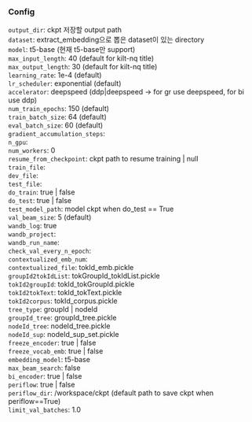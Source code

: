 ### Config

`output_dir`: ckpt 저장할 output path  
`dataset`: extract_embedding으로 뽑은 dataset이 있는 directory   
`model`: t5-base (현재 t5-base만 support)  
`max_input_length`: 40 (default for kilt-nq title)   
`max_output_length`: 30 (default for kilt-nq title)   
`learning_rate`: 1e-4 (default)  
`lr_scheduler`: exponential (default)  
`accelerator`: deepspeed (ddp|deepspeed -> for gr use deepspeed, for bi use ddp)  
`num_train_epochs`: 150 (default)  
`train_batch_size`: 64 (default)  
`eval_batch_size`: 60 (default)  
`gradient_accumulation_steps`:   
`n_gpu`:   
`num_workers`: 0  
`resume_from_checkpoint`: ckpt path to resume training | null   
`train_file`:   
`dev_file`:   
`test_file`:   
`do_train`: true | false  
`do_test`: true | false   
`test_model_path`: model ckpt when do_test == True   
`val_beam_size`: 5 (default)  
`wandb_log`: true  
`wandb_project`:   
`wandb_run_name`:   
`check_val_every_n_epoch`:   
`contextualized_emb_num`:   
`contextualized_file`: tokId_emb.pickle  
`groupId2tokIdList`: tokGroupId_tokIdList.pickle  
`tokId2groupId`: tokId_tokGroupId.pickle  
`tokId2tokText`: tokId_tokText.pickle  
`tokId2corpus`: tokId_corpus.pickle  
`tree_type`: groupId |  nodeId  
`groupId_tree`: groupId_tree.pickle  
`nodeId_tree`: nodeId_tree.pickle  
`nodeId_sup`: nodeId_sup_set.pickle  
`freeze_encoder`: true | false  
`freeze_vocab_emb`: true | false  
`embedding_model`: t5-base  
`max_beam_search`: false  
`bi_encoder`: true | false   
`periflow`: true | false   
`periflow_dir`: /workspace/ckpt (default path to save ckpt when periflow==True)   
`limit_val_batches`: 1.0  

